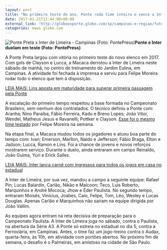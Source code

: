 ```yaml
---
layout: post
title: "No primeiro teste do ano, Ponte roda time inteiro e vence a Inter de Limeira"
date: 2017-01-21T12:44:00+00:00
external_link: "http://globoesporte.globo.com/sp/campinas-e-regiao/futebol/noticia/2017/01/no-primeiro-teste-do-ano-ponte-roda-time-inteiro-e-vence-inter-de-limeira.html"
categories: news globo.com
---
```

 ![Ponte Preta x Inter de Limeira - Campinas (Foto: PontePress)](http://s2.glbimg.com/7lgQyqswMLYhhAI_5Ikc60M60wA=/212x0:616x536/300x397/s.glbimg.com/es/ge/f/original/2017/01/21/ponte2.jpg "Ponte Preta x Inter de Limeira - Campinas (Foto: PontePress)")**Ponte e Inter duelam em teste (Foto: PontePress)**

A Ponte Preta largou com vitória no primeiro teste do novo elenco em 2017. Com gols de Clayson e Lucca, a Macaca derrotou a Inter de Limeira neste sábado de manhã, no centro de treinamento do Jardim Eulina, em Campinas. A atividade foi fechada à imprensa e serviu para Felipe Moreira rodar todo o elenco que tem à disposição.

[LEIA MAIS: Lins aposta em maturidade para superar primeira passagem pela Ponte](http://globoesporte.globo.com/sp/campinas-e-regiao/futebol/times/ponte-preta/noticia/2017/01/de-volta-lins-aposta-em-maturidade-para-superar-1-passagem-pela-ponte.html)

A escalação do primeiro tempo respeitou a base formada no Campeonato Brasileiro, sem nenhum dos contratados. O técnico definiu a Ponte com: Aranha; Nino Paraíba, Fábio Ferreira, Kadu e Breno Lopes; João Vitor, Wendel, Matheus Jesus e Ravanelli; Pottker e Clayson. [Esse foi o mesmo time testado](http://globoesporte.globo.com/sp/campinas-e-regiao/futebol/times/ponte-preta/noticia/2017/01/preferencia-por-base-de-2016-e-4-4-2-felipe-comeca-dar-sua-cara-ponte.html) por Felipe Moreira na semana.

Na etapa final, a Macaca mudou todos os jogadores e atuou boa parte do tempo com: Ivan; Emerson, Marllon, Naldo e Jefferson; Fábio Braga, Elton e Jadson; Lucca, Ramon e Lins. Foi a chance de jovens e novos reforços mostrarem serviço. Durante o duelo, ainda entraram em campo Reinaldo, João Guima, Yuri e Erick Salles.

[LEIA MAIS:&nbsp;Inter lança carnê com ingressos para todos os jogos em casa no estadual](http://globoesporte.globo.com/sp/campinas-e-regiao/futebol/times/inter-de-limeira/noticia/2017/01/inter-lanca-carne-com-ingressos-para-todos-os-jogos-em-casa-no-estadual.html)

A Inter de Limeira, por sua vez, mandou a campo a seguinte equipe: Rafael Pin; Lucas Balardin, Carlão, Nikão e Malcoon; Teco, Luis Roberto, Marquinhos e André Mococa; Jhow e Éder Paulista. No segundo tempo, entraram Moisés, Vinícius, Joabes, Caio, Felipe, Tom, Léo, Wesley e Lucas Douglas. Apenas Carlão e Marquinhos não saíram na equipe dirigida por João Vallim.

As equipes agora entram na reta decisiva de preparação para o Campeonato Paulista. A Inter de Limeira joga no sábado, contra o Paulista, na abertura da Série A3. A Ponte só estreia no estadual no dia 5, contra a Ferroviária, em Campinas. Antes, o time faz um jogo-treino contra o Audax, quarta-feira, às 10h, em atividade com portões abertos. No próximo fim de semana, o desafio é o Palmeiras, em amistoso na cidade de São Paulo.


